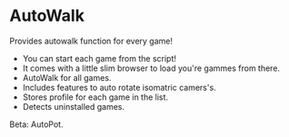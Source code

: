 # AutoWalk
Provides autowalk function for every game!

  - You can start each game from the script!
  - It comes with a little slim browser to load you're gammes from there.
  - AutoWalk for all games.
  - Includes features to auto rotate isomatric camers's.
  - Stores profile for each game in the list.
  - Detects uninstalled games.

Beta: AutoPot.
